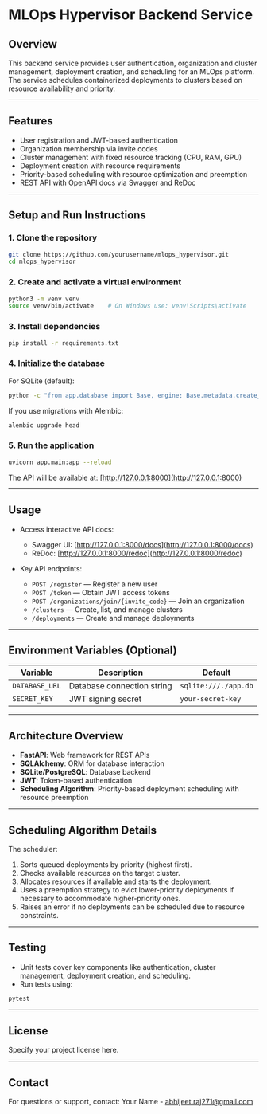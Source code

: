 
# MLOps Hypervisor Backend Service

## Overview

This backend service provides user authentication, organization and cluster management, deployment creation, and scheduling for an MLOps platform. The service schedules containerized deployments to clusters based on resource availability and priority.

---

## Features

- User registration and JWT-based authentication
- Organization membership via invite codes
- Cluster management with fixed resource tracking (CPU, RAM, GPU)
- Deployment creation with resource requirements
- Priority-based scheduling with resource optimization and preemption
- REST API with OpenAPI docs via Swagger and ReDoc

---

## Setup and Run Instructions

### 1. Clone the repository

```bash
git clone https://github.com/yourusername/mlops_hypervisor.git
cd mlops_hypervisor
```

### 2. Create and activate a virtual environment

```bash
python3 -m venv venv
source venv/bin/activate    # On Windows use: venv\Scripts\activate
```

### 3. Install dependencies

```bash
pip install -r requirements.txt
```

### 4. Initialize the database

For SQLite (default):

```bash
python -c "from app.database import Base, engine; Base.metadata.create_all(bind=engine)"
```

If you use migrations with Alembic:

```bash
alembic upgrade head
```

### 5. Run the application

```bash
uvicorn app.main:app --reload
```

The API will be available at: [http://127.0.0.1:8000](http://127.0.0.1:8000)

---

## Usage

- Access interactive API docs:

  - Swagger UI: [http://127.0.0.1:8000/docs](http://127.0.0.1:8000/docs)  
  - ReDoc: [http://127.0.0.1:8000/redoc](http://127.0.0.1:8000/redoc)

- Key API endpoints:

  - `POST /register` — Register a new user
  - `POST /token` — Obtain JWT access tokens
  - `POST /organizations/join/{invite_code}` — Join an organization
  - `/clusters` — Create, list, and manage clusters
  - `/deployments` — Create and manage deployments

---

## Environment Variables (Optional)

| Variable      | Description                 | Default                  |
| ------------- | ---------------------------| ------------------------ |
| `DATABASE_URL`| Database connection string | `sqlite:///./app.db`     |
| `SECRET_KEY`  | JWT signing secret         | `your-secret-key`        |

---

## Architecture Overview

- **FastAPI**: Web framework for REST APIs
- **SQLAlchemy**: ORM for database interaction
- **SQLite/PostgreSQL**: Database backend
- **JWT**: Token-based authentication
- **Scheduling Algorithm**: Priority-based deployment scheduling with resource preemption

---

## Scheduling Algorithm Details

The scheduler:

1. Sorts queued deployments by priority (highest first).
2. Checks available resources on the target cluster.
3. Allocates resources if available and starts the deployment.
4. Uses a preemption strategy to evict lower-priority deployments if necessary to accommodate higher-priority ones.
5. Raises an error if no deployments can be scheduled due to resource constraints.

---

## Testing

- Unit tests cover key components like authentication, cluster management, deployment creation, and scheduling.
- Run tests using:

```bash
pytest
```

---

## License

Specify your project license here.

---

## Contact

For questions or support, contact: Your Name - abhijeet.raj271@gmail.com
